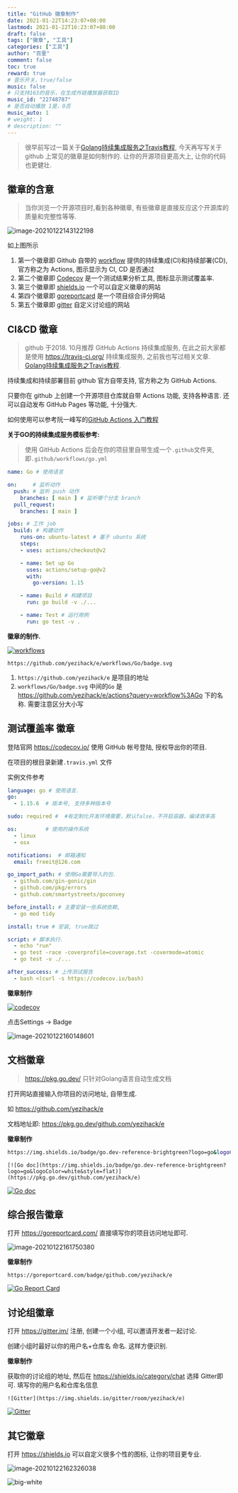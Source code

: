```yaml
---
title: "GitHub 徽章制作"
date: 2021-01-22T14:23:07+08:00
lastmod: 2021-01-22T16:23:07+08:00
draft: false
tags: ["徽章", "工具"]
categories: ["工具"]
author: "百里"
comment: false
toc: true
reward: true
# 音乐开关，true/false
music: false
# 只支持163的音乐，在生成外链播放器获取ID
music_id: "22748787"
# 是否自动播放 1是，0否
music_auto: 1
# weight: 1
# description: ""
---
```


> 很早前写过一篇关于[Golang持续集成服务之Travis教程](https://www.sgfoot.com/golang-travis.html), 今天再写写关于 github 上常见的徽章是如何制作的. 让你的开源项目更高大上, 让你的代码也更健壮. 



## 徽章的含意

> 当你浏览一个开源项目时,看到各种徽章, 有些徽章是直接反应这个开源库的质量和完整性等等.

![image-20210122143122198](https://cdn.jsdelivr.net/gh/yezihack/assets@master/b/20210122143123.png?imageslim)

如上图所示

1. 第一个徽章即 Github 自带的 [workflow](https://docs.github.com/en/packages/guides/using-github-packages-with-github-actions) 提供的持续集成(CI)和持续部署(CD), 官方称之为 Actions, 图示显示为 CI, CD 是否通过
2. 第二个徽章即 [Codecov](https://codecov.io/) 是一个测试结果分析工具, 图标显示测试覆盖率.
3. 第三个徽章即 [shields.io](https://shields.io/) 一个可以自定义徽章的网站
4. 第四个徽章即 [goreportcard](https://goreportcard.com/) 是一个项目综合评分网站
5. 第五个徽章即 [gitter](https://gitter.im/) 自定义讨论组的网站

## CI&CD 徽章

> github 于2018. 10月推荐 GitHub Actions 持续集成服务, 在此之前大家都是使用 https://travis-ci.org/ 持续集成服务, 之前我也写过相关文章. [Golang持续集成服务之Travis教程](https://www.sgfoot.com/golang-travis.html).

持续集成和持续部署目前 github 官方自带支持, 官方称之为 GitHub Actions. 

只要你在 github 上创建一个开源项目仓库就自带 Actions 功能, 支持各种语言. 还可以自动发布 GitHub Pages 等功能, 十分强大. 

如何使用可以参考阮一峰写的[GitHub Actions 入门教程](http://www.ruanyifeng.com/blog/2019/09/getting-started-with-github-actions.html)

**关于GO的持续集成服务模板参考:**

> 使用 GitHub Actions 后会在你的项目里自带生成一个`.github`文件夹, 即`.github/workflows/go.yml`

```yml
name: Go # 使用语言

on:     # 监听动作
  push: # 监听 push 动作
    branches: [ main ] # 监听哪个分支 branch
  pull_request:
    branches: [ main ]

jobs: # 工作 job
  build: # 构建动作
    runs-on: ubuntu-latest # 基于 ubuntu 系统
    steps: 
    - uses: actions/checkout@v2

    - name: Set up Go 
      uses: actions/setup-go@v2
      with:
        go-version: 1.15

    - name: Build # 构建项目
      run: go build -v ./...

    - name: Test # 运行用例
      run: go test -v .
```

**徽章的制作.** 

[![workflows](https://github.com/yezihack/e/workflows/Go/badge.svg)](https://github.com/yezihack/e/actions?query=workflow%3AGo)


```
https://github.com/yezihack/e/workflows/Go/badge.svg
```

1. `https://github.com/yezihack/e` 是项目的地址
2. `workflows/Go/badge.svg` 中间的`Go` 是 https://github.com/yezihack/e/actions?query=workflow%3AGo 下的名称. 需要注意区分大小写

## 测试覆盖率 徽章

登陆官网 https://codecov.io/ 使用 GitHub 帐号登陆, 授权导出你的项目. 

在项目的根目录新建`.travis.yml` 文件

实例文件参考

```yml
language: go # 使用语言.
go: 
  - 1.15.6  # 版本号, 支持多种版本号

sudo: required #  #有定制化开发环境需要，默认false，不开启容器，编译效率高 

os:			# 使用的操作系统 
  - linux
  - osx

notifications:  # 邮箱通知
  email: freeit@126.com

go_import_path: # 使用Go需要导入的包. 
  - github.com/gin-gonic/gin
  - github.com/pkg/errors
  - github.com/smartystreets/goconvey

before_install: # 主要安装一些系统依赖,
  - go mod tidy

install: true # 安装, true跳过

script: # 脚本执行.
  - echo "run"
  - go test -race -coverprofile=coverage.txt -covermode=atomic
  - go test -v ./...

after_success: # 上传测试报告
  - bash <(curl -s https://codecov.io/bash)
```

**徽章制作**

[![codecov](https://codecov.io/gh/yezihack/e/branch/main/graph/badge.svg?token=QZSV2DZM60)](https://codecov.io/gh/yezihack/e)


点击Settings -> Badge 

![image-20210122160148601](https://cdn.jsdelivr.net/gh/yezihack/assets@master/b/20210122160150.png?imageslim)

## 文档徽章

> https://pkg.go.dev/ 只针对Golang语言自动生成文档

打开网站直接输入你项目的访问地址, 自带生成.

如 https://github.com/yezihack/e

文档地址即: https://pkg.go.dev/github.com/yezihack/e

**徽章制作**

```sh
https://img.shields.io/badge/go.dev-reference-brightgreen?logo=go&logoColor=white&style=flat
```

```
[![Go doc](https://img.shields.io/badge/go.dev-reference-brightgreen?logo=go&logoColor=white&style=flat)](https://pkg.go.dev/github.com/yezihack/e)
```

[![Go doc](https://img.shields.io/badge/go.dev-reference-brightgreen?logo=go&logoColor=white&style=flat)](https://pkg.go.dev/github.com/yezihack/e)

## 综合报告徽章

打开 https://goreportcard.com/  直接填写你的项目访问地址即可. 

![image-20210122161750380](https://cdn.jsdelivr.net/gh/yezihack/assets@master/b/20210122161752.png?imageslim)



**徽章制作**

```
https://goreportcard.com/badge/github.com/yezihack/e
```

[![Go Report Card](https://goreportcard.com/badge/github.com/yezihack/e)](https://goreportcard.com/report/github.com/yezihack/e)

## 讨论组徽章

打开 https://gitter.im/ 注册, 创建一个小组, 可以邀请开发者一起讨论. 

创建小组时最好以你的用户名+仓库名 命名. 这样方便识别.

**徽章制作**

获取你的讨论组的地址, 然后在 https://shields.io/category/chat 选择 Gitter即可. 填写你的用户名和仓库名信息

```
![Gitter](https://img.shields.io/gitter/room/yezihack/e)
```

[![Gitter](https://img.shields.io/gitter/room/yezihack/e)](https://gitter.im/yezihack-e/community)

## 其它徽章

打开 https://shields.io 可以自定义很多个性的图标, 让你的项目更专业. 

![image-20210122162326038](https://cdn.jsdelivr.net/gh/yezihack/assets@master/b/20210122162326.png?imageslim)

![big-white](https://cdn.jsdelivr.net/gh/yezihack/assets@master/b/20210122112114.png?imageslim)
